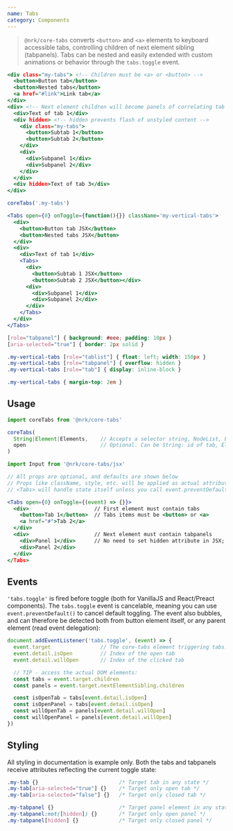 ```yaml
---
name: Tabs
category: Components
---
```


> `@nrk/core-tabs` converts `<button>` and `<a>` elements to keyboard accessible tabs, controlling children of next element sibling (tabpanels). Tabs can be nested and easily extended with custom animations or behavior through the `tabs.toggle` event.

```tabs.html
<div class="my-tabs"> <!-- Children must be <a> or <button> -->
  <button>Button tab</button>
  <button>Nested tabs</button>
  <a href="#link">Link tab</a>
</div>
<div> <!-- Next element children will become panels of correlating tab -->
  <div>Text of tab 1</div>
  <div hidden> <!-- hidden prevents flash of unstyled content -->
    <div class="my-tabs">
      <button>Subtab 1</button>
      <button>Subtab 2</button>
    </div>
    <div>
      <div>Subpanel 1</div>
      <div>Subpanel 2</div>
    </div>
  </div>
  <div hidden>Text of tab 3</div>
</div>
```
```tabs.js
coreTabs('.my-tabs')
```
```tabs.jsx
<Tabs open={0} onToggle={function(){}} className='my-vertical-tabs'>
  <div>
    <button>Button tab JSX</button>
    <button>Nested tabs JSX</button>
  </div>
  <div>
    <div>Text of tab 1</div>
    <Tabs>
      <div>
        <button>Subtab 1 JSX</button>
        <button>Subtab 2 JSX</button></div>
      <div>
        <div>Subpanel 1</div>
        <div>Subpanel 2</div>
      </div>
    </Tabs>
  </div>
</Tabs>
```
```tabs.css
[role="tabpanel"] { background: #eee; padding: 10px }
[aria-selected="true"] { border: 2px solid }

.my-vertical-tabs [role="tablist"] { float: left; width: 150px }
.my-vertical-tabs [role="tabpanel"] { overflow: hidden }
.my-vertical-tabs [role="tab"] { display: inline-block }
```
```tabs.css hidden
.my-vertical-tabs { margin-top: 2em }
```

## Usage
```js
import coreTabs from '@nrk/core-tabs'

coreTabs(
  String|Element|Elements,    // Accepts a selector string, NodeList, Element or array of Elements
  open                        // Optional. Can be String: id of tab, Element: tab or Number: index of tab
)
```
```jsx
import Input from '@nrk/core-tabs/jsx'

// All props are optional, and defaults are shown below
// Props like className, style, etc. will be applied as actual attributes
// <Tabs> will handle state itself unless you call event.preventDefault() in onToggle

<Tabs open={0} onToggle={(event) => {}}>
  <div>                     // First element must contain tabs
    <button>Tab 1</button>  // Tabs items must be <button> or <a>
    <a href="#">Tab 2</a>
  </div>
  <div>                     // Next element must contain tabpanels
    <div>Panel 1</div>      // No need to set hidden attribute in JSX; this is controlled by "open"
    <div>Panel 2</div>
  </div>
</Tabs>
```

## Events
`'tabs.toggle'` is fired before toggle (both for VanillaJS and React/Preact components). The `tabs.toggle` event is cancelable, meaning you can use `event.preventDefault()` to cancel default toggling. The event also bubbles, and can therefore be detected both from button element itself, or any parent element (read event delegation):

```js
document.addEventListener('tabs.toggle', (event) => {
  event.target                // The core-tabs element triggering tabs.toggle event
  event.detail.isOpen         // Index of the open tab
  event.detail.willOpen       // Index of the clicked tab

  // TIP - access the actual DOM elements:
  const tabs = event.target.children
  const panels = event.target.nextElementSibling.children

  const isOpenTab = tabs[event.detail.isOpen]
  const isOpenPanel = tabs[event.detail.isOpen]
  const willOpenTab = panels[event.detail.willOpen]
  const willOpenPanel = panels[event.detail.willOpen]
})
```

## Styling
All styling in documentation is example only. Both the tabs and tabpanels receive attributes reflecting the current toggle state:

```css
.my-tab {}                          /* Target tab in any state */
.my-tab[aria-selected="true"] {}    /* Target only open tab */
.my-tab[aria-selected="false"] {}   /* Target only closed tab */

.my-tabpanel {}                     /* Target panel element in any state */
.my-tabpanel:not([hidden]) {}       /* Target only open panel */
.my-tabpanel[hidden] {}             /* Target only closed panel */
```
